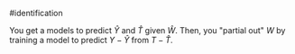 #identification 

You get a models to predict $\hat{Y}$ and $\hat{T}$ given $\hat{W}$. Then, you "partial out" $W$ by training a model to predict $Y - \hat{Y}$ from $T - \hat{T}$.